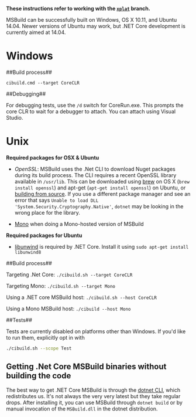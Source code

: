 **These instructions refer to working with the [`xplat`](https://github.com/Microsoft/msbuild/tree/xplat) branch.**

MSBuild can be successfully built on Windows, OS X 10.11, and Ubuntu 14.04. Newer versions of Ubuntu may work, but .NET Core development is currently aimed at 14.04.

# Windows #
##Build process##

`cibuild.cmd --target CoreCLR`

##Debugging##

For debugging tests, use the `/d` switch for CoreRun.exe. This prompts the core CLR to wait for a debugger to attach. You can attach using Visual Studio.

# Unix #

**Required packages for OSX & Ubuntu**

* *OpenSSL*: MSBuild uses the .Net CLI to download Nuget packages during its build process. The CLI requires a recent OpenSSL library available in `/usr/lib`. This can be downloaded using [brew](http://brew.sh/) on OS X (`brew install openssl`) and apt-get (`apt-get install openssl`) on Ubuntu, or [building from source](https://wiki.openssl.org/index.php/Compilation_and_Installation#Mac). If you use a different package manager and see an error that says `Unable to load DLL 'System.Security.Cryptography.Native'`, `dotnet` may be looking in the wrong place for the library.

* [Mono](http://www.mono-project.com/download/#download-lin) when doing a Mono-hosted version of MSBuild

**Required packages for Ubuntu**
* [libunwind](http://www.nongnu.org/libunwind/index.html) is required by .NET Core. Install it using `sudo apt-get install libunwind8`

##Build process##

Targeting .Net Core: `./cibuild.sh --target CoreCLR`

Targeting Mono: `./cibuild.sh --target Mono`

Using a .NET core MSBuild host: `./cibuild.sh --host CoreCLR`

Using a Mono MSBuild host: `./cibuild --host Mono`

##Tests##

Tests are currently disabled on platforms other than Windows. If you'd like to run them, explicitly opt in with
```sh
./cibuild.sh --scope Test
```

## Getting .Net Core MSBuild binaries without building the code ##
The best way to get .NET Core MSBuild is through the [dotnet CLI](https://github.com/dotnet/cli/), which redistributes us. It's not always the very very latest but they take regular drops. After installing it, you can use MSBuild through `dotnet build` or by manual invocation of the `MSBuild.dll` in the dotnet distribution.